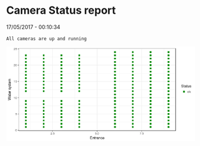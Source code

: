 Camera Status report
================
17/05/2017 - 00:10:34

    All cameras are up and running

![](camreport_files/figure-markdown_github/unnamed-chunk-2-1.png)
